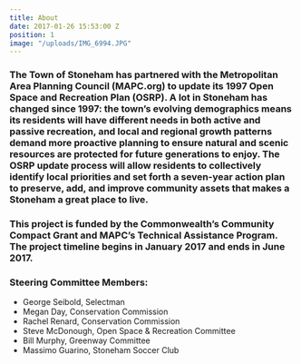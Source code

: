 ```yaml
---
title: About
date: 2017-01-26 15:53:00 Z
position: 1
image: "/uploads/IMG_6994.JPG"
---
```


### The Town of Stoneham has partnered with the Metropolitan Area Planning Council (MAPC.org) to update its 1997 Open Space and Recreation Plan (OSRP). A lot in Stoneham has changed since 1997: the town’s evolving demographics means its residents will have different needs in both active and passive recreation, and local and regional growth patterns demand more proactive planning to ensure natural and scenic resources are protected for future generations to enjoy. The OSRP update process will allow residents to collectively identify local priorities and set forth a seven-year action plan to preserve, add, and improve community assets that makes a Stoneham a great place to live.

### This project is funded by the Commonwealth’s Community Compact Grant and MAPC’s Technical Assistance Program. The project timeline begins in January 2017 and ends in June 2017. 

### Steering Committee Members:
* George Seibold, Selectman
* Megan Day, Conservation Commission
* Rachel Renard, Conservation Commission
* Steve McDonough, Open Space & Recreation Committee
* Bill Murphy, Greenway Committee
* Massimo Guarino, Stoneham Soccer Club
